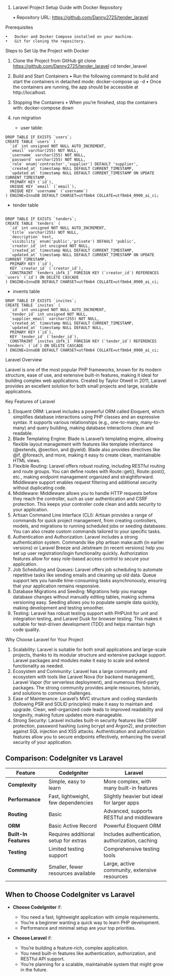 1. Laravel Project Setup Guide with Docker
   Repository

	•	Repository URL: https://github.com/Danny2725/tender_laravel

Prerequisites

	•	Docker and Docker Compose installed on your machine.
	•	Git for cloning the repository.
 Steps to Set Up the Project with Docker

1. Clone the Project from GitHub
git clone https://github.com/Danny2725/tender_laravel
cd tender_laravel
2. Build and Start Containers
•	Run the following command to build and start the containers in detached mode:
    docker-compose up -d
•	Once the containers are running, the app should be accessible at http://localhost.

3. Stopping the Containers
•	When you’re finished, stop the containers with:
docker-compose down
4. run migration
   - user table:
```
DROP TABLE IF EXISTS `users`;
CREATE TABLE `users` (
  `id` int unsigned NOT NULL AUTO_INCREMENT,
  `email` varchar(255) NOT NULL,
  `username` varchar(255) NOT NULL,
  `password` varchar(255) NOT NULL,
  `role` enum('contractor','supplier') DEFAULT 'supplier',
  `created_at` timestamp NULL DEFAULT CURRENT_TIMESTAMP,
  `updated_at` timestamp NULL DEFAULT CURRENT_TIMESTAMP ON UPDATE CURRENT_TIMESTAMP,
  PRIMARY KEY (`id`),
  UNIQUE KEY `email` (`email`),
  UNIQUE KEY `username` (`username`)
) ENGINE=InnoDB DEFAULT CHARSET=utf8mb4 COLLATE=utf8mb4_0900_ai_ci;
```

- tender table
```

DROP TABLE IF EXISTS `tenders`;
CREATE TABLE `tenders` (
  `id` int unsigned NOT NULL AUTO_INCREMENT,
  `title` varchar(255) NOT NULL,
  `description` text,
  `visibility` enum('public','private') DEFAULT 'public',
  `creator_id` int unsigned NOT NULL,
  `created_at` timestamp NULL DEFAULT CURRENT_TIMESTAMP,
  `updated_at` timestamp NULL DEFAULT CURRENT_TIMESTAMP ON UPDATE CURRENT_TIMESTAMP,
  PRIMARY KEY (`id`),
  KEY `creator_id` (`creator_id`),
  CONSTRAINT `tenders_ibfk_1` FOREIGN KEY (`creator_id`) REFERENCES `users` (`id`) ON DELETE CASCADE
) ENGINE=InnoDB DEFAULT CHARSET=utf8mb4 COLLATE=utf8mb4_0900_ai_ci;
```

- invents table
```
DROP TABLE IF EXISTS `invites`;
CREATE TABLE `invites` (
  `id` int unsigned NOT NULL AUTO_INCREMENT,
  `tender_id` int unsigned NOT NULL,
  `supplier_email` varchar(255) NOT NULL,
  `created_at` timestamp NULL DEFAULT CURRENT_TIMESTAMP,
  `updated_at` timestamp NULL DEFAULT NULL,
  PRIMARY KEY (`id`),
  KEY `tender_id` (`tender_id`),
  CONSTRAINT `invites_ibfk_1` FOREIGN KEY (`tender_id`) REFERENCES `tenders` (`id`) ON DELETE CASCADE
) ENGINE=InnoDB DEFAULT CHARSET=utf8mb4 COLLATE=utf8mb4_0900_ai_ci;
```
Laravel Overview

Laravel is one of the most popular PHP frameworks, known for its modern structure, ease of use, and extensive built-in features, making it ideal for building complex web applications. Created by Taylor Otwell in 2011, Laravel provides an excellent solution for both small projects and large, scalable applications.

Key Features of Laravel
1.	Eloquent ORM: Laravel includes a powerful ORM called Eloquent, which simplifies database interactions using PHP classes and an expressive syntax. It supports various relationships (e.g., one-to-many, many-to-many) and query building, making database interactions clean and readable.
2.	Blade Templating Engine: Blade is Laravel’s templating engine, allowing flexible layout management with features like template inheritance (@extends, @section, and @yield). Blade also provides directives like @if, @foreach, and more, making it easy to create clean, maintainable HTML views.
3.	Flexible Routing: Laravel offers robust routing, including RESTful routing and route groups. You can define routes with Route::get(), Route::post(), etc., making endpoint management organized and straightforward. Middleware support enables request filtering and additional security without duplicating code.
4.	Middleware: Middleware allows you to handle HTTP requests before they reach the controller, such as user authentication and CSRF protection. This keeps your controller code clean and adds security to your application.
5.	Artisan Command Line Interface (CLI): Artisan provides a range of commands for quick project management, from creating controllers, models, and migrations to running scheduled jobs or seeding databases. You can also create custom commands tailored to your specific tasks.
6.	Authentication and Authorization: Laravel includes a strong authentication system. Commands like php artisan make:auth (in earlier versions) or Laravel Breeze and Jetstream (in recent versions) help you set up user registration/login functionality quickly. Authorization features allow for easy role-based access control to secure your application.
7.	Job Scheduling and Queues: Laravel offers job scheduling to automate repetitive tasks like sending emails and cleaning up old data. Queue support lets you handle time-consuming tasks asynchronously, ensuring that your application remains responsive.
8.	Database Migrations and Seeding: Migrations help you manage database changes without manually editing tables, making schema versioning easy. Seeding allows you to populate sample data quickly, making development and testing smoother.
9.	Testing: Laravel has robust testing support with PHPUnit for unit and integration testing, and Laravel Dusk for browser testing. This makes it suitable for test-driven development (TDD) and helps maintain high code quality.

Why Choose Laravel for Your Project
1.	Scalability: Laravel is suitable for both small applications and large-scale projects, thanks to its modular structure and extensive package support. Laravel packages and modules make it easy to scale and extend functionality as needed.
2.	Ecosystem and Community: Laravel has a large community and ecosystem with tools like Laravel Nova (for backend management), Laravel Vapor (for serverless deployment), and numerous third-party packages. The strong community provides ample resources, tutorials, and solutions to common challenges.
3.	Ease of Maintenance: Laravel’s MVC structure and coding standards (following PSR and SOLID principles) make it easy to maintain and upgrade. Clean, well-organized code leads to improved readability and longevity, making future updates more manageable.
4.	Strong Security: Laravel includes built-in security features like CSRF protection, password hashing (using bcrypt and Argon2), and protection against SQL injection and XSS attacks. Authentication and authorization features allow you to secure endpoints effectively, enhancing the overall security of your application.




## Comparison: CodeIgniter vs Laravel

| Feature               | CodeIgniter                          | Laravel                                      |
|-----------------------|--------------------------------------|----------------------------------------------|
| **Complexity**        | Simple, easy to learn                | More complex, with many built-in features    |
| **Performance**       | Fast, lightweight, few dependencies  | Slightly heavier but ideal for larger apps   |
| **Routing**           | Basic                                | Advanced, supports RESTful and middleware    |
| **ORM**               | Basic Active Record                  | Powerful Eloquent ORM                        |
| **Built-In Features** | Requires additional setup for extras | Includes authentication, authorization, caching |
| **Testing**           | Limited testing support              | Comprehensive testing tools                  |
| **Community**         | Smaller, fewer resources available   | Large, active community, extensive resources |

## When to Choose CodeIgniter vs Laravel

- **Choose CodeIgniter** if:
  - You need a fast, lightweight application with simple requirements.
  - You’re a beginner wanting a quick way to learn PHP development.
  - Performance and minimal setup are your top priorities.

- **Choose Laravel** if:
  - You’re building a feature-rich, complex application.
  - You need built-in features like authentication, authorization, and RESTful API support.
  - You’re planning for a scalable, maintainable system that might grow in the future.
